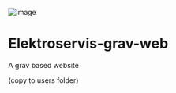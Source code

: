 ![image](https://github.com/Fuficek/Elektroservis-grav-web/assets/91286763/c28eb3bd-b704-421f-bf6e-24185b0c988f)



# Elektroservis-grav-web

A grav based website

(copy to users folder)
